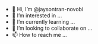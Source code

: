- 👋 Hi, I’m @jaysontran-novobi
- 👀 I’m interested in ...
- 🌱 I’m currently learning ...
- 💞️ I’m looking to collaborate on ...
- 📫 How to reach me ...

<!---
jaysontran-novobi/jaysontran-novobi is a ✨ special ✨ repository because its `README.md` (this file) appears on your GitHub profile.
You can click the Preview link to take a look at your changes.
--->
